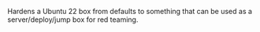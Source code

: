 Hardens a Ubuntu 22 box from defaults to something that can be used as a server/deploy/jump box for red teaming.